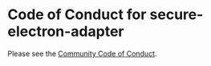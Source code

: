 # Code of Conduct for secure-electron-adapter

Please see the [Community Code of Conduct](https://www.finos.org/code-of-conduct).
